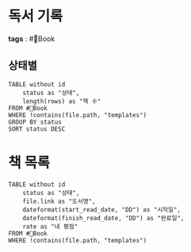 # 독서 기록
**tags** : #📔Book 

## 상태별
```dataview
TABLE without id
	status as "상태",
	length(rows) as "책 수"
FROM #📔Book  
WHERE !contains(file.path, "templates")
GROUP BY status
SORT status DESC
```

# 책 목록
```dataview
TABLE without id
	status as "상태",
	file.link as "도서명",
	dateformat(start_read_date, "DD") as "시작일",
	dateformat(finish_read_date, "DD") as "완료일",
	rate as "내 평점"
FROM #📔Book  
WHERE !contains(file.path, "templates")
```